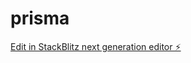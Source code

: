 # prisma

[Edit in StackBlitz next generation editor ⚡️](https://stackblitz.com/~/github.com/cujumbu/prisma)